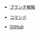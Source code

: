 - [ブランチ戦略](./branch-strategy/index.md)

- [コマンド](./commands/index.md)

- [GitHub](./github/index.md)